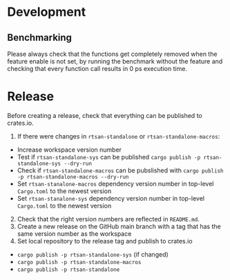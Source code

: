 # Development

## Benchmarking

Please always check that the functions get completely removed when the feature enable is not set, by running the benchmark without the feature and checking that every function call results in 0 ps execution time.

# Release

Before creating a release, check that everything can be published to crates.io.

1. If there were changes in `rtsan-standalone` or `rtsan-standalone-macros`:
  - Increase workspace version number
  - Test if `rtsan-standalone-sys` can be published `cargo publish -p rtsan-standalone-sys --dry-run`
  - Check if `rtsan-standalone-macros` can be pubslished with `cargo publish -p rtsan-standalone-macros --dry-run`
  - Set `rtsan-stanalone-macros` dependency version number in top-level `Cargo.toml` to the newest version
  - Set `rtsan-stanalone-sys` dependency version number in top-level `Cargo.toml` to the newest version
2. Check that the right version numbers are reflected in `README.md`.
3. Create a new release on the GitHub main branch with a tag that has the same version number as the workspace
4. Set local repository to the release tag and publish to crates.io
  - `cargo publish -p rtsan-standalone-sys` (if changed)
  - `cargo publish -p rtsan-standalone-macros`
  - `cargo publish -p rtsan-standalone`
